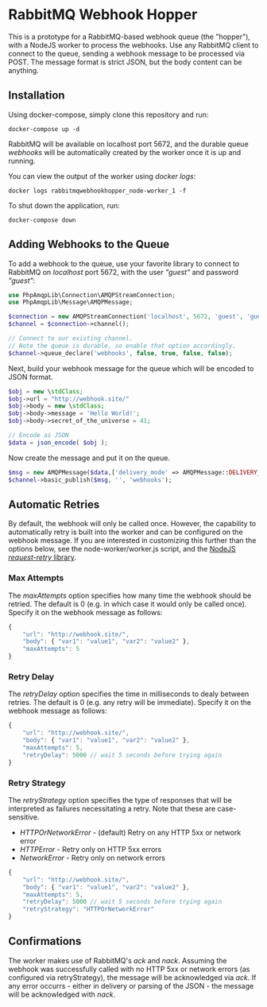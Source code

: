 # RabbitMQ Webhook Hopper

This is a prototype for a RabbitMQ-based webhook queue (the "hopper"), with a NodeJS worker to process the webhooks.  Use any RabbitMQ client to connect to the queue, sending a webhook message to be processed via POST.  The message format is strict JSON, but the body content can be anything.

## Installation

Using docker-compose, simply clone this repository and run:
```
docker-compose up -d
```
RabbitMQ will be available on localhost port 5672, and the durable queue _webhooks_ will be automatically created by the worker once it is up and running.

You can view the output of the worker using _docker logs_:
```
docker logs rabbitmqwebhookhopper_node-worker_1 -f
```

To shut down the application, run:
```
docker-compose down
```
## Adding Webhooks to the Queue
To add a webhook to the queue, use your favorite library to connect to RabbitMQ on _localhost_ port 5672, with the user *"guest"* and password *"guest"*:

```php
use PhpAmqpLib\Connection\AMQPStreamConnection;
use PhpAmqpLib\Message\AMQPMessage;

$connection = new AMQPStreamConnection('localhost', 5672, 'guest', 'guest');
$channel = $connection->channel();

// Connect to our existing channel.
// Note the queue is durable, so enable that option accordingly.
$channel->queue_declare('webhooks', false, true, false, false);

```

Next, build your webhook message for the queue which will be encoded to JSON format.

```php
$obj = new \stdClass;
$obj->url = "http://webhook.site/"
$obj->body = new \stdClass;
$obj->body->message = 'Hello World!';
$obj->body->secret_of_the_universe = 41;

// Encode as JSON
$data = json_encode( $obj );
```

Now create the message and put it on the queue.

```php 
$msg = new AMQPMessage($data,['delivery_mode' => AMQPMessage::DELIVERY_MODE_PERSISTENT] );
$channel->basic_publish($msg, '', 'webhooks');
```

## Automatic Retries
By default, the webhook will only be called once.  However, the capability to automatically retry is built into the worker and can be configured on the webhook message.  If you are interested in customizing this further than the options below, see the node-worker/worker.js script, and the [NodeJS _request-retry_ library](https://github.com/FGRibreau/node-request-retry).

### Max Attempts
The _maxAttempts_ option specifies how many time the webhook should be retried.  The default is 0 (e.g. in which case it would only be called once).  Specify it on the webhook message as follows:

```javascript
{
    "url": "http://webhook.site/",
    "body": { "var1": "value1", "var2": "value2" },
    "maxAttempts": 5
}
```

### Retry Delay
The _retryDelay_ option specifies the time in milliseconds to dealy between retries.  The default is 0 (e.g. any retry will be immediate).  Specify it on the webhook message as follows:

```javascript
{
    "url": "http://webhook.site/",
    "body": { "var1": "value1", "var2": "value2" },
    "maxAttempts": 5,
    "retryDelay": 5000 // wait 5 seconds before trying again
}
```

### Retry Strategy
The _retryStrategy_ option specifies the type of responses that will be interpreted as failures necessitating a retry.  Note that these are case-sensitive.

- *HTTPOrNetworkError* - (default) Retry on any HTTP 5xx or network error
- *HTTPError* - Retry only on HTTP 5xx errors
- *NetworkError* - Retry only on network errors

```javascript
{
    "url": "http://webhook.site/",
    "body": { "var1": "value1", "var2": "value2" },
    "maxAttempts": 5,
    "retryDelay": 5000 // wait 5 seconds before trying again
    "retryStrategy": "HTTPOrNetworkError"
}
```

## Confirmations
The worker makes use of RabbitMQ's _ack_ and _nack_.  Assuming the webhook was successfully called with no HTTP 5xx or network errors (as configured via retryStrategy), the message will be acknowledged via _ack_.  If any error occurrs - either in delivery or parsing of the JSON - the message will be acknowledged with _nack_.
